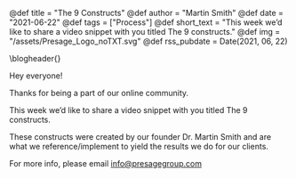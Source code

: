 @def title = "The 9 Constructs"
@def author = "Martin Smith"
@def date = "2021-06-22"
@def tags = ["Process"]
@def short_text = "This week we’d like to share a video snippet with you titled The 9 constructs."
@def img = "/assets/Presage_Logo_noTXT.svg"
@def rss_pubdate = Date(2021, 06, 22)

\blogheader{}

Hey everyone!

Thanks for being a part of our online community.

This week we’d like to share a video snippet with you titled The 9 constructs.

These constructs were created by our founder Dr. Martin Smith and are what we reference/implement to yield the results we do for our clients.

For more info, please email info@presagegroup.com
